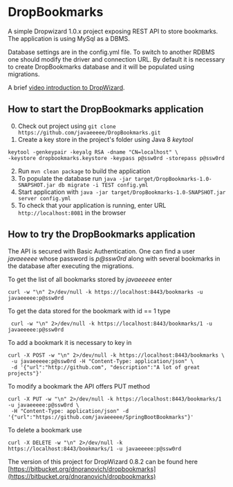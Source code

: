 # DropBookmarks

A simple Dropwizard 1.0.x project exposing REST API to store bookmarks. The 
application is using MySql as a DBMS.

Database settings are in the config.yml file. To switch to another RDBMS one 
should modify the driver and connection URL. By default it is necessary to create 
DropBookmarks database and it will be populated using migrations.  
  
A brief [video introduction to DropWizard](https://youtu.be/l1TD2sYEgc8).  
  
How to start the DropBookmarks application
---

0. Check out project using `git clone https://github.com/javaeeeee/DropBookmarks.git`
1. Create a key store in the project's folder using Java 8 *keytool* 

```
keytool -genkeypair -keyalg RSA -dname "CN=localhost" \
-keystore dropbookmarks.keystore -keypass p@ssw0rd -storepass p@ssw0rd
```
2. Run `mvn clean package` to build the application
3. To populate the database run `java -jar target/DropBookmarks-1.0-SNAPSHOT.jar db migrate -i TEST config.yml` 
4. Start application with `java -jar target/DropBookmarks-1.0-SNAPSHOT.jar server config.yml`
5. To check that your application is running, enter URL `http://localhost:8081` in the browser 
  
How to try the DropBookmarks application
---
  
The API is secured with Basic Authentication. One can find a user *javaeeeee*
whose password is *p@ssw0rd* along with several bookmarks in the database after 
executing the migrations.

To get the list of all bookmarks stored by *javaeeeee* enter

~~~~
curl -w "\n" 2>/dev/null -k https://localhost:8443/bookmarks -u javaeeeee:p@ssw0rd
~~~~

To get the data stored for the bookmark with id == 1 type

~~~~
 curl -w "\n" 2>/dev/null -k https://localhost:8443/bookmarks/1 -u javaeeeee:p@ssw0rd
~~~~

To add a bookmark it is necessary to key in 

~~~~
curl -X POST -w "\n" 2>/dev/null -k https://localhost:8443/bookmarks \
 -u javaeeeee:p@ssw0rd -H "Content-Type: application/json" \
 -d '{"url":"http://github.com", "description":"A lot of great projects"}'
~~~~

To modify a bookmark the API offers PUT method

~~~~
curl -X PUT -w "\n" 2>/dev/null -k https://localhost:8443/bookmarks/1 -u javaeeeee:p@ssw0rd \
 -H "Content-Type: application/json" -d '{"url":"https://github.com/javaeeeee/SpringBootBookmarks"}'
~~~~

To delete a bookmark use 

~~~~
curl -X DELETE -w "\n" 2>/dev/null -k https://localhost:8443/bookmarks/1 -u javaeeeee:p@ssw0rd
~~~~


The version of this project for DropWizard 0.8.2 can be found here 
[https://bitbucket.org/dnoranovich/dropbookmarks](https://bitbucket.org/dnoranovich/dropbookmarks)